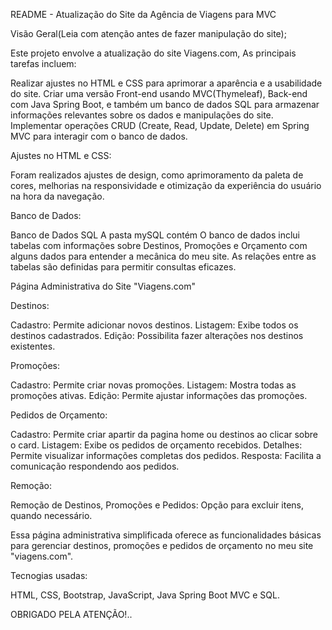 README - Atualização do Site da Agência de Viagens para MVC

Visão Geral(Leia com atenção antes de fazer manipulação do site);

Este projeto envolve a atualização do site Viagens.com, As principais tarefas incluem:

Realizar ajustes no HTML e CSS para aprimorar a aparência e a usabilidade do site. Criar uma versão Front-end usando MVC(Thymeleaf), Back-end com Java Spring Boot, e também um banco de dados SQL para armazenar informações relevantes sobre os dados e manipulações do site. Implementar operações CRUD (Create, Read, Update, Delete) em Spring MVC para interagir com o banco de dados.

Ajustes no HTML e CSS:

Foram realizados ajustes de design, como aprimoramento da paleta de cores, melhorias na responsividade e otimização da experiência do usuário na hora da navegação.

Banco de Dados: 

Banco de Dados SQL A pasta mySQL contém  O banco de dados inclui tabelas com informações sobre Destinos, Promoções e Orçamento com alguns dados para entender a mecânica do meu site. As relações entre as tabelas são definidas para permitir consultas eficazes.

Página Administrativa do Site "Viagens.com"

Destinos:

Cadastro: Permite adicionar novos destinos.
Listagem: Exibe todos os destinos cadastrados.
Edição: Possibilita fazer alterações nos destinos existentes.

Promoções:

Cadastro: Permite criar novas promoções.
Listagem: Mostra todas as promoções ativas.
Edição: Permite ajustar informações das promoções.

Pedidos de Orçamento:

Cadastro: Permite criar apartir da pagina home ou destinos ao clicar sobre o card.
Listagem: Exibe os pedidos de orçamento recebidos.
Detalhes: Permite visualizar informações completas dos pedidos.
Resposta: Facilita a comunicação respondendo aos pedidos.

Remoção:

Remoção de Destinos, Promoções e Pedidos: Opção para excluir itens, quando necessário.

Essa página administrativa simplificada oferece as funcionalidades básicas para gerenciar destinos, promoções e pedidos de orçamento no meu site "viagens.com".

Tecnogias usadas:

HTML, CSS, Bootstrap, JavaScript, Java Spring Boot MVC e SQL.

OBRIGADO PELA ATENÇÃO!..

